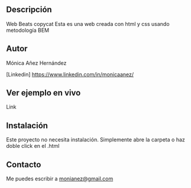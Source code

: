 ## Descripción
Web Beats copycat
Esta es una web creada con html y css usando metodología BEM

## Autor
Mónica Añez Hernández

[Linkedin] https://www.linkedin.com/in/monicaanez/

## Ver ejemplo en vivo
Link

## Instalación
Este proyecto no necesita instalación. Simplemente abre la carpeta o haz doble click en el .html

## Contacto
Me puedes escribir a monianez@gmail.com
